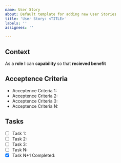 ```yaml
---
name: User Story
about: Default template for adding new User Stories
title: 'User Story: <TITLE>'
labels: ''
assignees: ''

---
```


## Context

As a **role**
I can **capability**
so that **recieved benefit**

## Acceptence Criteria

- Acceptence Criteria 1:
- Acceptence Criteria 2:
- Acceptence Criteria 3:
- Acceptence Criteria N:

## Tasks

- [ ] Task 1:
- [ ] Task 2:
- [ ] Task 3:
- [ ] Task N:
- [X] Task N+1 Completed: